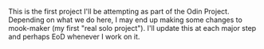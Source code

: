 This is the first project I'll be attempting as part of the Odin Project. Depending on what we do here, I may end up
making some changes to mook-maker (my first "real solo project"). I'll update this at each major step and perhaps EoD
whenever I work on it.